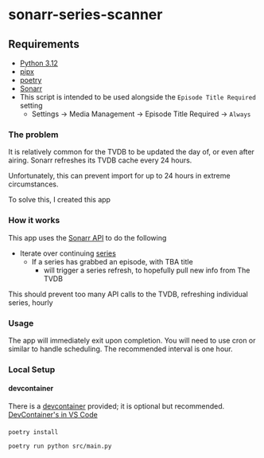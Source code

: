 # sonarr-series-scanner

## Requirements

* [Python 3.12](https://www.python.org/downloads/release/python-3123/)
* [pipx](https://pipx.pypa.io/stable/installation/)
* [poetry](https://python-poetry.org/docs/#installation)
* [Sonarr](https://sonarr.tv/)
 * This script is intended to be used alongside the `Episode Title Required` setting
   * Settings -> Media Management -> Episode Title Required -> `Always`

### The problem

It is relatively common for the TVDB to be updated the day of, or even after airing. Sonarr refreshes its TVDB cache every 24 hours.

Unfortunately, this can prevent import for up to 24 hours in extreme circumstances.

To solve this, I created this app

### How it works

This app uses the [Sonarr API](https://sonarr.tv/docs/api/) to do the following

* Iterate over continuing [series](https://sonarr.tv/docs/api/#/Series/get_api_v3_series)
  * If a series has grabbed an episode, with TBA title
    * will trigger a series refresh, to hopefully pull new info from The TVDB

This should prevent too many API calls to the TVDB, refreshing individual series, hourly

### Usage

The app will immediately exit upon completion. You will need to use cron or similar to handle scheduling. The recommended interval is one hour.

### Local Setup

#### devcontainer
There is a [devcontainer](https://containers.dev/) provided; it is optional but recommended.
[DevContainer's in VS Code](https://code.visualstudio.com/docs/devcontainers/containers)

#### 
```shell
poetry install

poetry run python src/main.py
```
